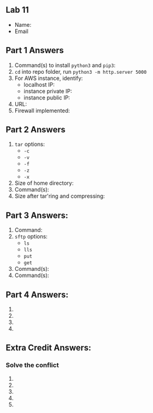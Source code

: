 ## Lab 11

- Name:
- Email

## Part 1 Answers

1. Command(s) to install `python3` and `pip3`:
2. `cd` into repo folder, run `python3 -m http.server 5000`
3. For AWS instance, identify:
   - localhost IP:
   - instance private IP:
   - instance public IP:
4. URL:
5. Firewall implemented:

## Part 2 Answers

1. `tar` options:
   - `-c`
   - `-v`
   - `-f`
   - `-z`
   - `-x`
2. Size of home directory:
3. Command(s):
4. Size after tar'ring and compressing:

## Part 3 Answers:

1. Command:
2. `sftp` options:
   - `ls`
   - `lls`
   - `put`
   - `get`
3. Command(s):
4. Command(s):

## Part 4 Answers:

1.
2.
3.
4.

## Extra Credit Answers:

### Solve the conflict

1.
2.
3.
4.
5.
